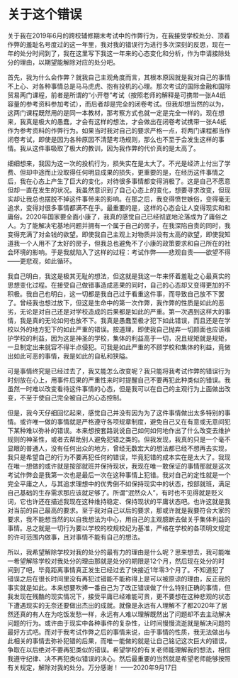 # 关于这个错误
关于我在2019年6月的跨校辅修期末考试中的作弊行为，在我接受学校处分、顶着作弊的羞耻名号度过的这一年里，我对我的错误行为进行多次深刻的反思，现在一年的处分时间到了，我在这里写下我这一年来的心态变化和分析，作为申请接除处分的理由，以期望能解除对应的处分吧。

首先，我为什么会作弊？就我自己主观角度而言，其根本原因就是我对自己的事情不上心、对各种事情总是马马虎虎、抱有投机的心理。那次考试的国际金融和国际贸易两门课程，前者是所谓的“小开卷”考试（按照老师的解释是可携带一张A4纸容量的参考资料参加考试），而后者却是完全的闭卷考试。但我却想当然的以为，这两门课程既然用的是同一本教材，那考察方式也就一定是完全一样的。现在想来，我真是极大的愚蠢，才会有这样的想法，才会做出在闭卷考试携带一张A4纸作为参考资料的作弊行为。如果当时我对自己的要求严格一点，将两门课程都当作闭卷考试，即使是因为各种原因不清楚考场规则，那么也不至于会发生这样的事情。我从这件事吸取了极大的教训，因为我作弊的代价真的是太高了。

细细想来，我因为这一次的投机行为，损失实在是太大了。不光是经济上付出了学费、但却中途而止没取得任何明显成果的损失，更重要的是，在经历这件事情之后，我在心态上产生了巨大的变化，对待很多事情都变得消极了。这是自己不愿意但却一直在发生的状况。我虽然意识到了自己心态上的变化，想要寻求改变，但现实却让我总也摆脱不掉这件事带来的影响。在那之后，我变得愤世嫉俗，变得毫无追求，变得对很多事情都满不在乎。最重要的是，这样的心态会让人变得现实和和庸俗。2020年国家要全面小康了，我真的感觉自己已经彻底地沦落成为了庸俗之人。为了能解决宅基地问题并拥有一个属于自己的房子，在我深陷自责的同时，我变得充满了对金钱的欲望。即使我自己主观上对物质并没有太高的欲望，即使我知道我一个人用不了太好的房子，但我总也避免不了小康的政策要求和自己所在的社会环境的影响。于是我就陷入了这样的过程：考试作弊——悲观自责——欲望不得——更悲观，如此循环。

我自己明白，我这是极其无耻的想法，但这就是我这一年来怀着羞耻之心最真实的思想变化过程。在接受自己做错事造成恶果的同时，自己的心态却又变得更加的不积极。我自己也明白，这一切都是我自己过于看重这件事，而导致自己放不下罢了。曾经我也想过放下，但这是生命中的第一次作弊，我作弊的性质是如此的恶劣，无论是对自己还是对学校造成的后果都是如此的严重。第一次遇到这样大的事情，我是真的无论如何也放不下。我真是愚蠢至极才犯下如此错误，而且还是在学校以外的地方犯下的如此严重的错误。按道理，即使我自己抛弃一切颜面也应该维护学校的利益，因为这是神圣的学校，集体的利益高于一切，况且规矩就是规矩，一旦制定出来就容不得半点侵犯。可我是如此严重的不顾学校和集体的利益，竟做出如此可恶的事情，我是如此的自私和狭隘。

可是事情终究是已经过去了，我又能怎么改变呢？我只能将我考试作弊的错误行为时刻放在心上，用事件后果的严重性来时时提醒自己不要再犯此种类似的错误。我虽然一时难以改变看待这件事情的心态，但是我可以在自己的主观行为上面做出改变，不至于使自己完全被自己的心态控制。

但是，我今天仔细回忆起来，感觉自己并没有因为为了这件事情做出太多特别的事情。或许唯一做的事情就是严格遵守各项规章制度，避免自己又在有意或无意间犯下某种难以弥补的错误。本来想按套路说说自己如何如何地作出了什么改变去维护规则的神圣性，或者去帮助别人避免犯错之类的。但我发现，我真的只是一个毫不显眼的普通人，没有任何出众的地方，曾经无数宏大的想法都已经不想再去实现，我只是希望自己的行为不要再犯任何的错误，毕竟犯错的成本实在是太大了。我现在唯一想做的或许就是按部就班并保持现状，我现在唯一敢保证的事情那就是这次考试作弊会是我第一次也是最后一次在这种事情上犯错。我对自己的定性就是一个完全平庸之人，与其追求理想中的优秀倒不如保持现实中的状态，按部就班，满足自己基础的生存需求那应该就足够了。所谓“泯然众人”，有时也不见得就是贬义词，它也许还在描述我现在这种维持稳定、保持现状的平庸状态吧。也许这就是我对当前的自己最高的要求。至于我对自己以后的要求，那或许就是我要符合大家的要求，我不能想当然的以自我想法为中心，用自己的主观臆断去做关乎集体利益的事情。总之就是一切行为要以学校的校规校纪为基准，严格在学校的各项明文规定的许可范围内做事，且对事情不能有自己的想法。

所以，我希望解除学校对我的处分的最有力的理由是什么呢？思来想去，我可能唯一希望解除学校对我处分的理由那就是处分的期限是12个月，然后现在处分的时间到了吧，毕竟距离事情真正发生已经过去了快接近1年零3个月了。不知道犯了错误之后在很长时间里没有再犯过错能不能称得上是可以被原谅的理由，反正我的事实就是如此。本来想要吹捧一番自己为了改正错误做了什么特别正确的事情，但我发现在残酷的现实情况下，接受平庸已经难能可贵，更不要想在这种悲观的状态下遭遇现实的无奈还要做出杰出的成就。就像是永远有人理解不了都2020年了居然还真的有人在为吃饭发愁一样，永远有人难以理解既然出了问题却不去主动解决问题的行为。或许由于现实中各种事件的复杂性，让时间慢慢流逝就是解决问题的最好方式吧。而对于我考试作弊之后的事情来说，由于事情的性质，我无法做出与此相关的事情去弥补犯错的后果，而唯一能做的就是让自己铭记这次巨大的错误，争取在以后绝对不要再犯类似的错误。希望学校的有关老师能理解我的想法，相信我遵守纪律、决不再犯类似错误的决心。然后最重要的当然就是希望老师能够按照有关规定，解除对我的处分。万分感谢！
——2020年9月17日
